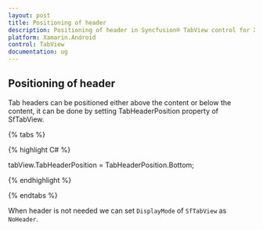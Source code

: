```yaml
---
layout: post
title: Positioning of header 
description: Positioning of header in Syncfusion® TabView control for Xamarin.Android platform
platform: Xamarin.Android
control: TabView
documentation: ug
---
```


## Positioning of header

Tab headers can be positioned either above the content or below the content, it can be done by setting TabHeaderPosition property of SfTabView.

{% tabs %}

{% highlight C# %}

tabView.TabHeaderPosition = TabHeaderPosition.Bottom;
			
{% endhighlight %}

{% endtabs %}

When header is not needed we can set `DisplayMode` of `SfTabView` as `NoHeader`.
